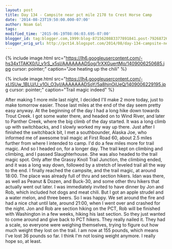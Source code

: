 ```yaml
---
layout: post
title: Day 134 - Campsite near pct mile 2178 to Crest Horse Camp
date: '2014-08-23T19:50:00.000-07:00'
author: Noam Gal
tags:
modified_time: '2015-06-19T08:06:03.695-07:00'
blogger_id: tag:blogger.com,1999:blog-8715620883377891841.post-7926872675067803736
blogger_orig_url: http://pct14.blogspot.com/2014/08/day-134-campsite-near-pct-mile-2178-to.html
---
```



 
{% include image.html src="https://lh6.googleusercontent.com/-hs34x1TAKX0/U_v1rS_x5sI/AAAAAAADSog/1rXXGuertMo/1409006250685.jpg cursor: pointer;" caption="Joe heating up the chili" %}

 
{% include image.html src="https://lh4.googleusercontent.com/-xLISUw_1BLU/U_v1Oj_O3yI/AAAAAAADSoY/5a8hjnOiUeQ/1409006229195.jpg cursor: pointer;" caption="Trail magic indeed" %}

 After making 1 more mile last night, I decided I'll make 2 more today, just to make tomorrow easier. Those last
 miles at the end of the day seem pretty easy anyway.
 At the beginning of the day I had a long hike down towards
 Trout Creek. I got some water there, and headed on to Wind River, and later to Panther Creek, where the big climb of
 the day started.
 It was a long climb up with switchbacks, and I slowly worked my way up there. Just after I
 finished the switchback bit, I met a southbounder, Alaska Joe, who informed me of awesome trail magic at First Road
 60, about 2.5 miles further from where I intended to camp. I'd do a few miles more for trail magic.
 And so I
 headed on, for a longer day. The trail kept on climbing and climbing, and I passed Slaughterhouse. She was also
 headed to the trail magic spot. 
 Only after the Grassy Knoll Trail Junction, the climbing ended, and it was a
 long way down, followed by a stretch of leveled trail all the way to the end.
 I finally reached the campsite,
 and the trail magic, at around 18:00. The place was already full of thru and section hikers. Idan was there, as well
 as Peanut &amp; Dozen, and Buck-30, and some other thru hikers that actually went out later.
 I was immediately
 invited to have dinner by Jon and Rob, which included hot dogs and meat chili. But I got an apple strudel and a
 water melon, and three beers. So I was happy. We set around the fire and had a nice chat until late, around 21:00,
 when I went over and crashed for the night.
 Jon and Rob are section hiking on the PCT, Rob will be finished
 with Washington in a few weeks, hiking his last section. So they just wanted to come around and give back to PCT
 hikers. They really nailed it.
 They had a scale, so everyone were weighing themselves, trying to figure out how
 much weight they lost on the trail. I am now at 155 pounds, which means I've lost 36 pounds so far. I think I'm not
 losing weight anymore. I really hope so, at least.
